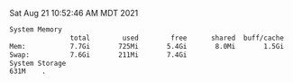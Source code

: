 Sat Aug 21 10:52:46 AM MDT 2021
```bash
System Memory
               total        used        free      shared  buff/cache   available
Mem:           7.7Gi       725Mi       5.4Gi       8.0Mi       1.5Gi       6.6Gi
Swap:          7.6Gi       211Mi       7.4Gi
System Storage
631M	.
```
```bash
